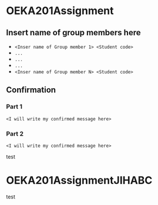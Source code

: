 # OEKA201Assignment

## Insert name of group members here

- `<Inser name of Group member 1> <Student code>`
- `...`
- `...`
- `...`
- `<Inser name of Group member N> <Student code>`

## Confirmation
### Part 1
`<I will write my confirmed message here> `
### Part 2
`<I will write my confirmed message here> `


test
# OEKA201AssignmentJIHABC


test
